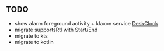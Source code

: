 TODO
-----

* show alarm foreground activity + klaxon service
  [DeskClock](https://android.googlesource.com/platform/packages/apps/DeskClock/+/refs/heads/master)
* migrate supportsRtl with Start/End
* migrate to kts
* migrate to kotlin
